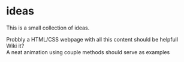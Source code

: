 # ideas

This is a small collection of ideas.

Probbly a HTML/CSS webpage with all this content should be helpfull   
Wiki it?  
A neat animation using couple methods should serve as examples  

